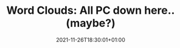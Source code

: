 ---
title: "Word Clouds: All PC down here.. (maybe?)"
date: 2021-11-26T18:30:01+01:00
draft: false
description:
    "This is the home page to reveal the most awesome networks and stats about South Park!"
# description
description: "This is meta description"
---